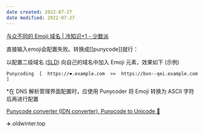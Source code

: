 ```yaml
---
date created: 2022-07-27
date modified: 2022-07-27
---
```

[与众不同的 Emoji 域名 | 冷知识+1 - 少数派](https://sspai.com/post/40131)

直接输入emoji会配置失败。转换成[[punycode]]就行：

以配置二级域名 ([SLD](https://en.m.wikipedia.org/wiki/Second-level_domain)) 向自己的域名中加入 Emoji 元素，效果如下 (示例)

```
Punycoding  [  https://❤️.example.com  >>  https://bxn--qei.example.com  ]
```

*在 DNS 解析管理界面配置时，应使用 Punycoder 将 Emoji 转换为 ASCII 字符后再进行配置

[Punycode converter (IDN converter), Punycode to Unicode 🔧](https://www.punycoder.com/)

✈️.oldwinter.top
